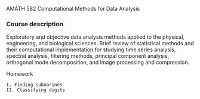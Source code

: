 AMATH 582 Computational Methods for Data Analysis

### Course description
Exploratory and objective data analysis methods applied to the physical, engineering, 
and biological sciences. Brief review of statistical methods and their computational 
implementation for studying time series analysis, spectral analysis, filtering methods, 
principal component analysis, orthogonal mode decomposition, and image processing and 
compression. 

Homework
    
    I. Finding submarines
    II. Classifying digits
